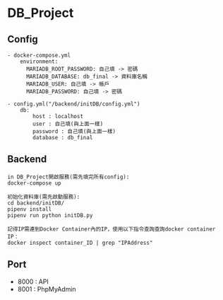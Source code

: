 # DB_Project

## Config
    - docker-compose.yml
        environment:
          MARIADB_ROOT_PASSWORD: 自己填 -> 密碼
          MARIADB_DATABASE: db_final -> 資料庫名稱
          MARIADB_USER: 自己填 -> 帳戶
          MARIADB_PASSWORD: 自己填 -> 密碼
        
    - config.yml("/backend/initDB/config.yml")
        db:
            host : localhost
            user : 自己填(與上面一樣)
            password : 自己填(與上面一樣)
            database : db_final

## Backend
```
in DB_Project開啟服務(需先填完所有config):
docker-compose up

初始化資料庫(需先啟動服務):
cd backend/initDB/
pipenv install
pipenv run python initDB.py

記得IP需連到Docker Container內的IP，使用以下指令查詢查詢docker container IP：
docker inspect container_ID | grep "IPAddress"
```

## Port
 - 8000 : API
 - 8001 : PhpMyAdmin